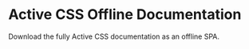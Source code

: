 # Active CSS Offline Documentation

<p>Download the fully Active CSS documentation as an offline SPA.</p>

